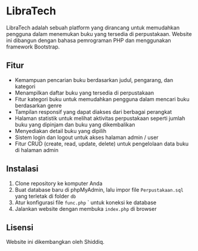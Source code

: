 # LibraTech

LibraTech adalah sebuah platform yang dirancang untuk memudahkan pengguna dalam menemukan buku yang tersedia di perpustakaan. Website ini dibangun dengan bahasa pemrograman PHP dan menggunakan framework Bootstrap.

## Fitur

* Kemampuan pencarian buku berdasarkan judul, pengarang, dan kategori
* Menampilkan daftar buku yang tersedia di perpustakaan
* Fitur kategori buku untuk memudahkan pengguna dalam mencari buku berdasarkan genre
* Tampilan responsif yang dapat diakses dari berbagai perangkat
* Halaman statistik untuk melihat aktivitas perpustakaan seperti jumlah buku yang dipinjam dan buku yang dikembalikan
* Menyediakan detail buku yang dipilih
* Sistem login dan logout untuk akses halaman admin / user
* Fitur CRUD (create, read, update, delete) untuk pengelolaan data buku di halaman admin

## Instalasi

1. Clone repository ke komputer Anda
2. Buat database baru di phpMyAdmin, lalu impor file `Perpustakaan.sql` yang terletak di folder `db`
3. Atur konfigurasi file `func.php` ` untuk koneksi ke database
4. Jalankan website dengan membuka `index.php` di browser

## Lisensi

Website ini dikembangkan oleh Shiddiq.

